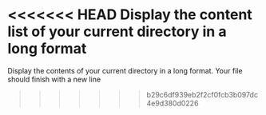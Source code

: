 <<<<<<< HEAD
Display the content list of your current directory in a long format
=======
Display the contents of your current directory  in a long format.
Your file should finish with a new line
>>>>>>> b29c6df939eb2f2cf0fcb3b097dc4e9d380d0226
